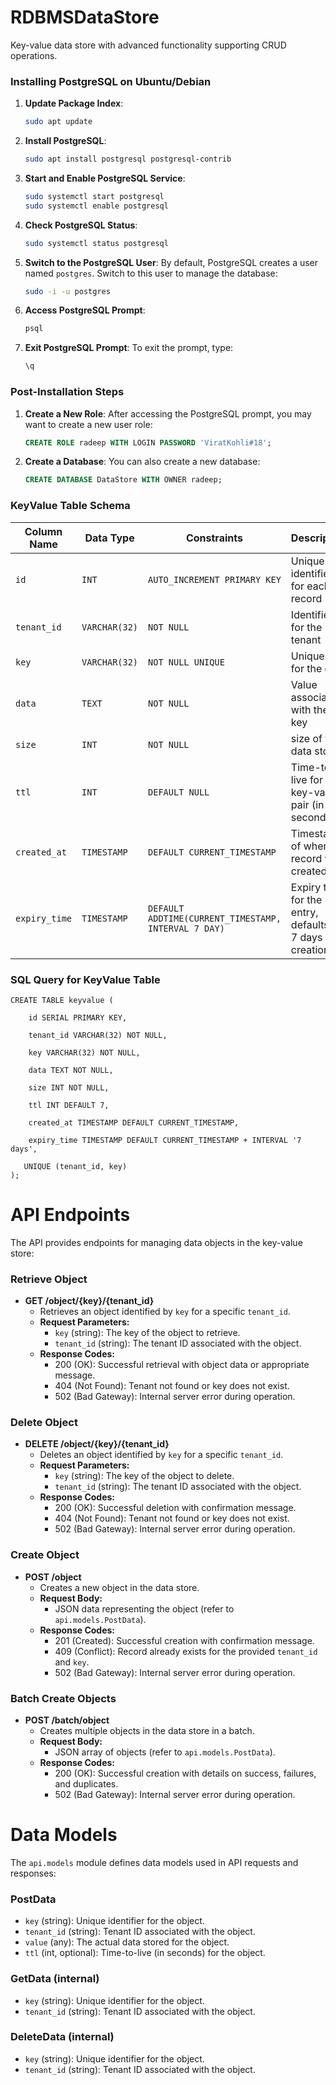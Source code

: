 # RDBMSDataStore
Key-value data store with advanced functionality supporting CRUD operations.



### Installing PostgreSQL on Ubuntu/Debian

1. **Update Package Index**:
   ```bash
   sudo apt update
   ```

2. **Install PostgreSQL**:
   ```bash
   sudo apt install postgresql postgresql-contrib
   ```

3. **Start and Enable PostgreSQL Service**:
   ```bash
   sudo systemctl start postgresql
   sudo systemctl enable postgresql
   ```

4. **Check PostgreSQL Status**:
   ```bash
   sudo systemctl status postgresql
   ```

5. **Switch to the PostgreSQL User**:
   By default, PostgreSQL creates a user named `postgres`. Switch to this user to manage the database:
   ```bash
   sudo -i -u postgres
   ```

6. **Access PostgreSQL Prompt**:
   ```bash
   psql
   ```

7. **Exit PostgreSQL Prompt**:
   To exit the prompt, type:
   ```sql
   \q
   ```

### Post-Installation Steps

1. **Create a New Role**: After accessing the PostgreSQL prompt, you may want to create a new user role:
   ```sql
   CREATE ROLE radeep WITH LOGIN PASSWORD 'ViratKohli#18';
   ```

2. **Create a Database**: You can also create a new database:
   ```sql
   CREATE DATABASE DataStore WITH OWNER radeep;
   ```



### KeyValue Table Schema


| Column Name  | Data Type    | Constraints                                          | Description                                                    |
|--------------|--------------|------------------------------------------------------|----------------------------------------------------------------|
| `id`         | `INT`        | `AUTO_INCREMENT PRIMARY KEY`                         | Unique identifier for each record                              |
| `tenant_id`  | `VARCHAR(32)`| `NOT NULL`                                           | Identifier for the tenant                                      |
| `key`        | `VARCHAR(32)`| `NOT NULL UNIQUE`                                    | Unique key for the data                                        |
| `data`       | `TEXT`       | `NOT NULL`                                           | Value associated with the key                                  |
| `size`       | `INT`        | `NOT NULL`                                           | size of the data stored                                        |
| `ttl`        | `INT`        | `DEFAULT NULL`                                       | Time-to-live for the key-value pair (in seconds)               |
| `created_at` | `TIMESTAMP`  | `DEFAULT CURRENT_TIMESTAMP`                          | Timestamp of when the record was created                       |
| `expiry_time`| `TIMESTAMP`  | `DEFAULT ADDTIME(CURRENT_TIMESTAMP, INTERVAL 7 DAY)` | Expiry time for the entry, defaults to 7 days after creation   |

### SQL Query for KeyValue Table

```
CREATE TABLE keyvalue (

    id SERIAL PRIMARY KEY,

    tenant_id VARCHAR(32) NOT NULL,

    key VARCHAR(32) NOT NULL,

    data TEXT NOT NULL,

    size INT NOT NULL,

    ttl INT DEFAULT 7,

    created_at TIMESTAMP DEFAULT CURRENT_TIMESTAMP,

    expiry_time TIMESTAMP DEFAULT CURRENT_TIMESTAMP + INTERVAL '7 days',

   UNIQUE (tenant_id, key)
);
```

# API Endpoints

The API provides endpoints for managing data objects in the key-value store:

### Retrieve Object
- **GET /object/{key}/{tenant_id}**
  - Retrieves an object identified by `key` for a specific `tenant_id`.
  - **Request Parameters:**
    - `key` (string): The key of the object to retrieve.
    - `tenant_id` (string): The tenant ID associated with the object.
  - **Response Codes:**
    - 200 (OK): Successful retrieval with object data or appropriate message.
    - 404 (Not Found): Tenant not found or key does not exist.
    - 502 (Bad Gateway): Internal server error during operation.

### Delete Object
- **DELETE /object/{key}/{tenant_id}**
  - Deletes an object identified by `key` for a specific `tenant_id`.
  - **Request Parameters:**
    - `key` (string): The key of the object to delete.
    - `tenant_id` (string): The tenant ID associated with the object.
  - **Response Codes:**
    - 200 (OK): Successful deletion with confirmation message.
    - 404 (Not Found): Tenant not found or key does not exist.
    - 502 (Bad Gateway): Internal server error during operation.

### Create Object
- **POST /object**
  - Creates a new object in the data store.
  - **Request Body:**
    - JSON data representing the object (refer to `api.models.PostData`).
  - **Response Codes:**
    - 201 (Created): Successful creation with confirmation message.
    - 409 (Conflict): Record already exists for the provided `tenant_id` and `key`.
    - 502 (Bad Gateway): Internal server error during operation.

### Batch Create Objects
- **POST /batch/object**
  - Creates multiple objects in the data store in a batch.
  - **Request Body:**
    - JSON array of objects (refer to `api.models.PostData`).
  - **Response Codes:**
    - 200 (OK): Successful creation with details on success, failures, and duplicates.
    - 502 (Bad Gateway): Internal server error during operation.

# Data Models

The `api.models` module defines data models used in API requests and responses:

### PostData
- `key` (string): Unique identifier for the object.
- `tenant_id` (string): Tenant ID associated with the object.
- `value` (any): The actual data stored for the object.
- `ttl` (int, optional): Time-to-live (in seconds) for the object.

### GetData (internal)
- `key` (string): Unique identifier for the object.
- `tenant_id` (string): Tenant ID associated with the object.

### DeleteData (internal)
- `key` (string): Unique identifier for the object.
- `tenant_id` (string): Tenant ID associated with the object.



